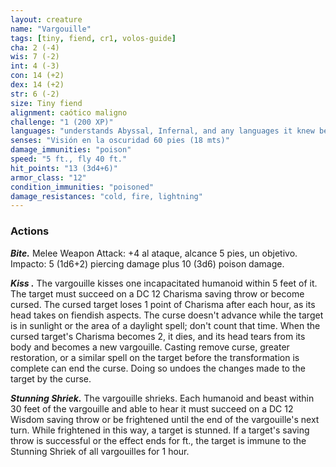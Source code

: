 ```yaml
---
layout: creature
name: "Vargouille"
tags: [tiny, fiend, cr1, volos-guide]
cha: 2 (-4)
wis: 7 (-2)
int: 4 (-3)
con: 14 (+2)
dex: 14 (+2)
str: 6 (-2)
size: Tiny fiend
alignment: caótico maligno
challenge: "1 (200 XP)"
languages: "understands Abyssal, Infernal, and any languages it knew before becoming a vargouille but can't speak"
senses: "Visión en la oscuridad 60 pies (18 mts)"
damage_immunities: "poison"
speed: "5 ft., fly 40 ft."
hit_points: "13 (3d4+6)"
armor_class: "12"
condition_immunities: "poisoned"
damage_resistances: "cold, fire, lightning"
---
```


### Actions

***Bite.*** Melee Weapon Attack: +4 al ataque, alcance 5 pies, un objetivo. Impacto: 5 (1d6+2) piercing damage plus 10 (3d6) poison damage.

***Kiss .*** The vargouille kisses one incapacitated humanoid within 5 feet of it. The target must succeed on a DC 12 Charisma saving throw or become cursed. The cursed target loses 1 point of Charisma after each hour, as its head takes on fiendish aspects. The curse doesn't advance while the target is in sunlight or the area of a daylight spell; don't count that time. When the cursed target's Charisma becomes 2, it dies, and its head tears from its body and becomes a new vargouille. Casting remove curse, greater restoration, or a similar spell on the target before the transformation is complete can end the curse. Doing so undoes the changes made to the target by the curse.

***Stunning Shriek.*** The vargouille shrieks. Each humanoid and beast within 30 feet of the vargouille and able to hear it must succeed on a DC 12 Wisdom saving throw or be frightened until the end of the vargouille's next turn. While frightened in this way, a target is stunned. If a target's saving throw is successful or the effect ends for ft., the target is immune to the Stunning Shriek of all vargouilles for 1 hour.